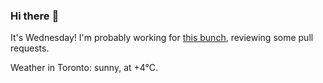 ### Hi there :wave:

It's Wednesday! I'm probably working for [this bunch](https://github.com/kohofinancial), reviewing some pull requests.

Weather in Toronto: sunny, at +4°C.
